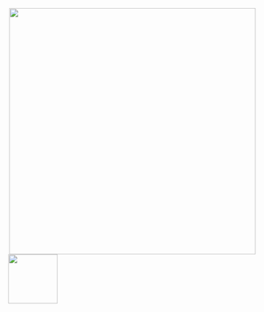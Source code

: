 
<div id="header" align="center">
  <img src="https://media.giphy.com/media/1sgetPM00wWqJpVUTl/giphy.gif" width="500"/>
</div>

<div id="header" align="left">
  <img src="https://media.giphy.com/media/V2RjJz7BiVEFfXpzVe/giphy.gif" width="100"/>
</div>



